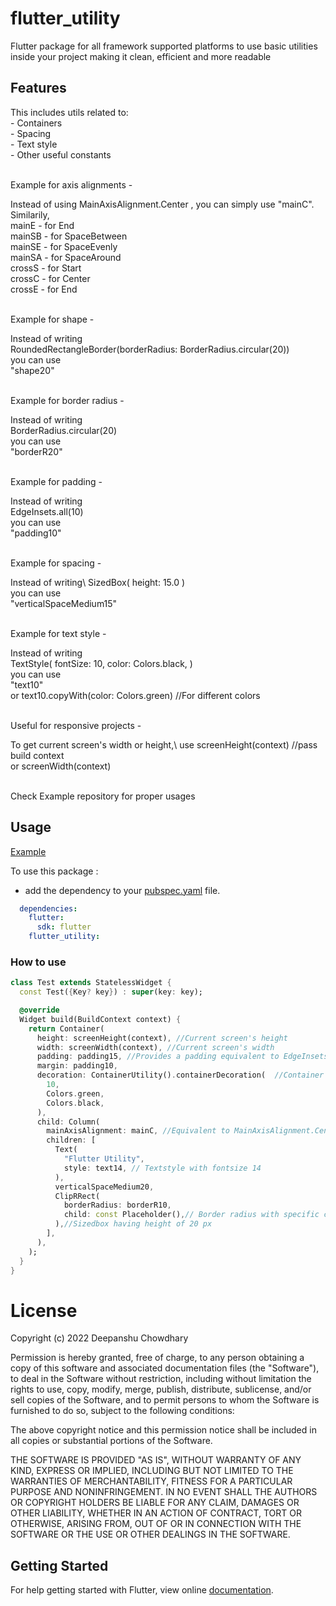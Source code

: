 # flutter_utility

Flutter package for all framework supported platforms to use basic utilities inside your project making it clean, efficient and more readable 

## Features

This includes utils related to:\
    - Containers\
    - Spacing\
    - Text style\
    - Other useful constants

\
Example for axis alignments -

Instead of using MainAxisAlignment.Center , you can simply use "mainC".\
Similarily,\
    mainE - for End\
    mainSB - for SpaceBetween\
    mainSE - for SpaceEvenly\
    mainSA - for SpaceAround\
    crossS - for Start\
    crossC - for Center\
    crossE - for End

\
Example for shape - 

Instead of writing\
    RoundedRectangleBorder(borderRadius: BorderRadius.circular(20))\
you can use\
    "shape20"

\
Example for border radius - 

Instead of writing\
    BorderRadius.circular(20)\
you can use\
    "borderR20"

\
Example for padding - 

Instead of writing\
    EdgeInsets.all(10)\
you can use\
    "padding10"

\
Example for spacing - 

Instead of writing\ 
    SizedBox(
        height: 15.0
    )\
you can use\
    "verticalSpaceMedium15"

\
Example for text style - 

Instead of writing \
    TextStyle(
        fontSize: 10,
        color: Colors.black,
    )\
you can use\
    "text10"\
    or text10.copyWith(color: Colors.green) //For different colors

\
Useful for responsive projects -

To get current screen's width or height,\ 
    use screenHeight(context)  //pass build context\
    or screenWidth(context)

\
Check Example repository for proper usages


## Usage

[Example](https://github.com/deepanshu0807/flutter_utility/blob/main/example/lib/main.dart)

To use this package :

* add the dependency to your [pubspec.yaml](https://github.com/deepanshu0807/flutter_utility/blob/main/pubspec.yaml) file.

```yaml
  dependencies:
    flutter:
      sdk: flutter
    flutter_utility:
```

### How to use

```dart
class Test extends StatelessWidget {
  const Test({Key? key}) : super(key: key);

  @override
  Widget build(BuildContext context) {
    return Container(
      height: screenHeight(context), //Current screen's height
      width: screenWidth(context), //Current screen's width
      padding: padding15, //Provides a padding equivalent to EdgeInsets.all(15)
      margin: padding10,
      decoration: ContainerUtility().containerDecoration(  //Container decoration with radius, color and border color
        10,
        Colors.green,
        Colors.black,
      ),
      child: Column(
        mainAxisAlignment: mainC, //Equivalent to MainAxisAlignment.Center
        children: [
          Text(
            "Flutter Utility",
            style: text14, // Textstyle with fontsize 14
          ),
          verticalSpaceMedium20,
          ClipRRect(
            borderRadius: borderR10, 
            child: const Placeholder(),// Border radius with specific curve
          ),//Sizedbox having height of 20 px
        ],
      ),
    );
  }
}

```

# License
Copyright (c) 2022 Deepanshu Chowdhary

Permission is hereby granted, free of charge, to any person obtaining a copy
of this software and associated documentation files (the "Software"), to deal
in the Software without restriction, including without limitation the rights
to use, copy, modify, merge, publish, distribute, sublicense, and/or sell
copies of the Software, and to permit persons to whom the Software is
furnished to do so, subject to the following conditions:

The above copyright notice and this permission notice shall be included in all
copies or substantial portions of the Software.

THE SOFTWARE IS PROVIDED "AS IS", WITHOUT WARRANTY OF ANY KIND, EXPRESS OR
IMPLIED, INCLUDING BUT NOT LIMITED TO THE WARRANTIES OF MERCHANTABILITY,
FITNESS FOR A PARTICULAR PURPOSE AND NONINFRINGEMENT. IN NO EVENT SHALL THE
AUTHORS OR COPYRIGHT HOLDERS BE LIABLE FOR ANY CLAIM, DAMAGES OR OTHER
LIABILITY, WHETHER IN AN ACTION OF CONTRACT, TORT OR OTHERWISE, ARISING FROM,
OUT OF OR IN CONNECTION WITH THE SOFTWARE OR THE USE OR OTHER DEALINGS IN THE
SOFTWARE.

## Getting Started

For help getting started with Flutter, view online [documentation](https://flutter.io/).

